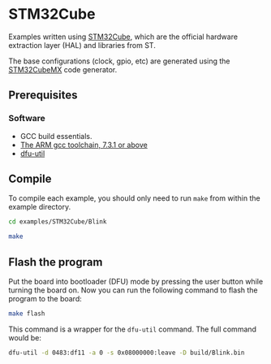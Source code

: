 # STM32Cube

Examples written using [STM32Cube](https://www.st.com/content/st_com/en/products/embedded-software/mcu-mpu-embedded-software/stm32-embedded-software/stm32cube-mcu-mpu-packages/stm32cubel0.html#overview), which are the official hardware extraction layer (HAL) and libraries from ST. 

The base configurations (clock, gpio, etc) are generated using the [STM32CubeMX](https://www.st.com/en/development-tools/stm32cubemx.html) code generator.

## Prerequisites

### Software

 * GCC build essentials.
 * [The ARM gcc toolchain, 7.3.1 or above](https://developer.arm.com/tools-and-software/open-source-software/developer-tools/gnu-toolchain/gnu-rm)
 * [dfu-util](http://dfu-util.sourceforge.net/)

## Compile

To compile each example, you should only need to run `make` from within the example directory.

```bash
cd examples/STM32Cube/Blink

make
```

## Flash the program

Put the board into bootloader (DFU) mode by pressing the user button while turning the board on. Now you can run the following command to flash the program to the board:

```bash
make flash
```

This command is a wrapper for the `dfu-util` command. The full command would be:

```bash
dfu-util -d 0483:df11 -a 0 -s 0x08000000:leave -D build/Blink.bin
```